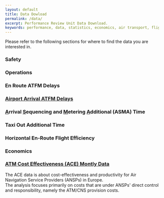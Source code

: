 ```yaml
---
layout: default
title: Data Dowload
permalink: /data/
excerpt: Performance Review Unit Data Download.
keywords: performance, data, statistics, economics, air transport, flights, europe, cost efficiency
---
```

Please refer to the following sections for where to find the data you are interested in.

### Safety
### Operations
### En Route ATFM Delays
### [Airport Arrival ATFM Delays](arrATFMdelay.html)
### <u>A</u>rrival <u>S</u>equencing and <u>M</u>etering <u>A</u>dditional (ASMA) Time 
### Taxi Out Additional Time
### Horizontal En-Route Flight Efficiency
### Economics
### [<u>A</u>TM <u>C</u>ost <u>E</u>ffectiveness (ACE) Montly Data](ace.html)
The ACE data is about cost-effectiveness and productivity for Air Navigation Service Providers (ANSPs) in Europe.<br>
The analysis focuses primarily on costs that are under ANSPs' direct control and responsibility, namely the ATM/CNS provision costs.